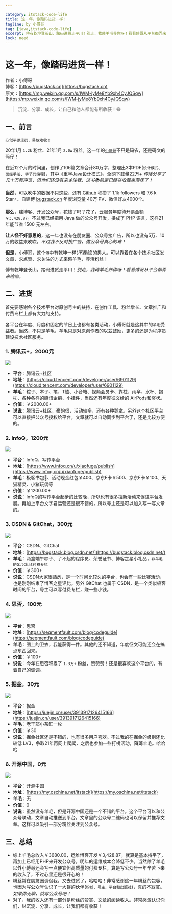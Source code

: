 ```yaml
---

category: itstack-code-life
title: 这一年，像踏码进货一样！
tagline: by 小傅哥
tag: [java,itstack-code-life]
excerpt: 傅有乾坤登长山，踏码进货走平川！别走，我薅羊毛养你呀！看看傅哥从平台都弄来啥嘛。
lock: need
---
```


# 这一年，像踏码进货一样！

作者：小傅哥
<br/>博客：[https://bugstack.cn](https://bugstack.cn)
<br/>原文：[https://mp.weixin.qq.com/s/IWM-jyMe8Yb9xh4CyJQSqw](https://mp.weixin.qq.com/s/IWM-jyMe8Yb9xh4CyJQSqw)

> 沉淀、分享、成长，让自己和他人都能有所收获！😄

## 一、前言

`心似平原走码，易放难收！`

20年1月 `1.2k` 粉丝、21年1月 `2.0w` 粉丝。这一年的[`小傅哥`](https://github.com/fuzhengwei/CodeGuide/wiki)不只是码农，还是码文的码仔！

在近12个月的时间里，创作了106篇文章合计80万字，整理出3本PDF(`设计模式`、`面经手册`、`字节码编程`)，其中[《重学Java设计模式》](https://bugstack.cn/md/develop/design-pattern/2020-05-20-%E9%87%8D%E5%AD%A6Java%E8%AE%BE%E8%AE%A1%E6%A8%A1%E5%BC%8F%E3%80%8A%E5%AE%9E%E6%88%98%E5%B7%A5%E5%8E%82%E6%96%B9%E6%B3%95%E6%A8%A1%E5%BC%8F%E3%80%8B.html)，全网下载量22万+ *传播分享了几十万程序员，但他们还没有来关注我，这书📚铁定已经在收藏夹落灰了！*

**当然**，可以吹牛的数据不只这些，还有 [Github](https://github.com/fuzhengwei/CodeGuide/wiki) 积攒了 1.1k followers 和 7.6 k Star⭐、自建博 [bugstack.cn](https://bugstack.cn) 年度浏览量 40万 PV、微信好友4000个。

**那么**，建博客、开发公众号，花钱了吗？花了，云服务年度待开票金额 `￥3,428.87`。不过我已经把用 Java 做的公众号开发，换成了 PHP 语言，这样21年能节省 1500 元左右。

**让人怪不好意思的**，这一年也没有在朋友圈、公众号接广告，所以也没有5万、10万的收益来吹吹。*不过我不反对接广告，做公众号真心的难！*

**但是**，小傅哥，这个`傅`中有乾坤一样(*不要脸*)的男人。可以靠着在各个技术社区发文章，求点赞、求关注的方式来薅羊毛，养活粉丝！

傅有乾坤登长山，踏码进货走平川！*别走，我薅羊毛养你呀！看看傅哥从平台都弄来啥嘛。* 

## 二、进货

首先要感谢各个技术平台对原创号主的扶持，在创作工具、粉丝增长、文章推广和付费专栏上都有大力的支持。

各平台在年度、月度和固定的节日上也都有各类活动，小傅哥就是这其中的`羊毛`受益者。当然，不只是羊毛，羊毛只是对原创作者的以兹鼓励，更多的还是为程序员建设技术社区服务。

### 1. 腾讯云+，2000元

![](https://bugstack.cn/assets/images/2020/all-22-1.png)

- **平台**：腾讯云+社区
- **地址**：[https://cloud.tencent.com/developer/user/6901129](https://cloud.tencent.com/developer/user/6901129)
- **羊毛**：粽子、本子、笔、T恤、小音箱、视频会员卡、靠枕、雨伞、水杯、抱枕、各种各样的腾讯企鹅、小挂件，当然还有年度征文给的 AirPods和奖状。
- **价值**：￥2000.00+
- **说说**：腾讯云+社区，豪的很，活动较多，还有各种鹅拿。另外这个社区平台可以直接把公众号授权给平台，文章就可以自动同步到平台了，还是比较方便的。

### 2. InfoQ，1200元

![](https://bugstack.cn/assets/images/2020/all-22-2.png)

- **平台**：InfoQ，写作平台
- **地址**：[https://www.infoq.cn/u/xiaofuge/publish](https://www.infoq.cn/u/xiaofuge/publish)
- **羊毛**：极客书包🎒、活动现金红包￥400、京东E卡￥500、京东E卡￥100、天猫精灵、小猪玩偶等
- **价值**：￥1200.00+
- **说说**：InfoQ的写作平台起步的比较晚，所以也有很多拉新活动来促进平台发展。再加上平台文字君运营还是很不错的，所以号主还是可以加入写一写文章的。

### 3. CSDN & GitChat，300元

![](https://bugstack.cn/assets/images/2020/all-22-3.png)

- **平台**：CSDN、GitChat
- **地址**：[https://bugstack.blog.csdn.net/](https://bugstack.blog.csdn.net/)
- **羊毛**：两盒端午粽子、了不起的程序员、荣誉证书、博客之星小礼品，`非羊毛的GitChat付费专栏`
- **价值**：￥300+
- **说说**：CSDN大家很熟悉，是一个时间比较久的平台，也会有一些比赛活动，也是刚刚结束了博客之星评比。另外 GitChat 也属于 CSDN，是一个类似极客时间的平台，号主可以写付费专栏，赚一些小钱。

### 4. 思否，100元

![](https://bugstack.cn/assets/images/2020/all-22-5.png)

- **平台**：思否
- **地址**：[https://segmentfault.com/blog/codeguide](https://segmentfault.com/blog/codeguide)
- **羊毛**：图上的卫衣，我能获得一件。其他的还不知道，年度征文可能还会在搞点东西回来。
- **价值**：￥100+
- **说说**：今年在思否积累了 `1.3万+` 粉丝，赞赞赞！还是很喜欢这个平台的，有着自己的调调。

### 5. 掘金，30元

![](https://bugstack.cn/assets/images/2020/all-22-4.png)

- **平台**：掘金
- **地址**：[https://juejin.cn/user/3913917126415166](https://juejin.cn/user/3913917126415166)
- **羊毛**：老干部小茶缸一枚
- **价值**：￥30
- **说说**：掘金社区还是不错的，也有很多用户喜欢。不过我的在掘金的级别还比较低 LV3，争取21年再网上爬爬，之后也参加一些打榜活动，薅薅羊毛。哈哈哈

### 6. 开源中国，0元

![](https://bugstack.cn/assets/images/2020/all-22-6.png)

- **平台**：开源中国
- **地址**：[https://my.oschina.net/itstack](https://my.oschina.net/itstack)
- **羊毛**：无
- **价值**：0
- **说说**：虽然没有羊毛，但是开源中国还是一个不错的平台。这个平台可以和公众号联动，文章自动推送到平台，文章里的公众号二维码也可以保留并推荐文章。这样可以吸引一部分粉丝关注到公众号。

## 三、总结

- 综上羊毛总收入￥3680.00，运维博客开发￥3,428.87。就算是基本持平了，再加上已经用PHP来开发公众号，明年的运维成本会降低不少。当然除了羊毛以外小傅哥还会写一点便宜但高质量的付费专栏，算是写公众号一年辛苦下来的收入了，不过心里还是很开心的！
- 粉丝常在朋友圈调侃我，又去进货了，哈哈哈！非常感谢这一年粉丝的包容，也因为写公众号认识了一大群的伙伴(`粉丝、号主、平台和出版社`)，真的不寂寞。*如果你无聊，就写公众号吧！*
- 对了，我的收入还有一部分是粉丝的赞赏、文章的阅读收入。非常感激认识你们，以沉淀、分享、成长，让我们都有收获！
